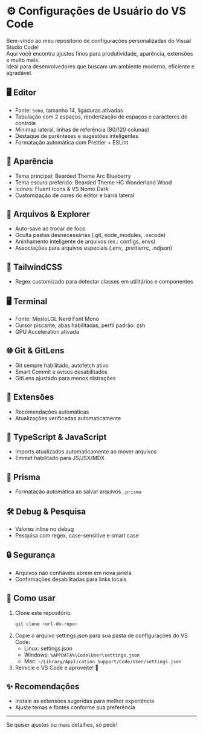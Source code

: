 # ⚙️ Configurações de Usuário do VS Code

Bem-vindo ao meu repositório de configurações personalizadas do Visual Studio Code!  
Aqui você encontra ajustes finos para produtividade, aparência, extensões e muito mais.  
Ideal para desenvolvedores que buscam um ambiente moderno, eficiente e agradável.  

## 🖥️ Editor

- Fonte: `Sono`, tamanho 14, ligaduras ativadas
- Tabulação com 2 espaços, renderização de espaços e caracteres de controle
- Minimap lateral, linhas de referência (80/120 colunas)
- Destaque de parênteses e sugestões inteligentes
- Formatação automática com Prettier + ESLint

## 🎨 Aparência

- Tema principal: Bearded Theme Arc Blueberry
- Tema escuro preferido: Bearded Theme HC Wonderland Wood
- Ícones: Fluent Icons & VS Nomo Dark
- Customização de cores do editor e barra lateral

## 📁 Arquivos & Explorer

- Auto-save ao trocar de foco
- Oculta pastas desnecessárias (.git, node_modules, .vscode)
- Aninhamento inteligente de arquivos (ex.: configs, envs)
- Associações para arquivos especiais (.env, .prettierrc, .ndjson)

## 💅 TailwindCSS

- Regex customizado para detectar classes em utilitários e componentes

## 🖥️ Terminal

- Fonte: MesloLGL Nerd Font Mono
- Cursor piscante, abas habilitadas, perfil padrão: zsh
- GPU Acceleration ativada

## 🌐 Git & GitLens

- Git sempre habilitado, autofetch ativo
- Smart Commit e avisos desabilitados
- GitLens ajustado para menos distrações

## 🧩 Extensões

- Recomendações automáticas
- Atualizações verificadas automaticamente

## 🎲 TypeScript & JavaScript

- Imports atualizados automaticamente ao mover arquivos
- Emmet habilitado para JS/JSX/MDX

## 🏦 Prisma

- Formatação automática ao salvar arquivos `.prisma`

## 🛠️ Debug & Pesquisa

- Valores inline no debug
- Pesquisa com regex, case-sensitive e smart case

## 🔒 Segurança

- Arquivos não confiáveis abrem em nova janela
- Confirmações desabilitadas para links locais

## 🚀 Como usar

1. Clone este repositório:
   ```zsh
   git clone <url-do-repo>
   ```
2. Copie o arquivo settings.json para sua pasta de configurações do VS Code:
   - Linux: settings.json
   - Windows: `%APPDATA%\Code\User\settings.json`
   - Mac: `~/Library/Application Support/Code/User/settings.json`
3. Reinicie o VS Code e aproveite! 🎉

## ✨ Recomendações

- Instale as extensões sugeridas para melhor experiência
- Ajuste temas e fontes conforme sua preferência

---

Se quiser ajustes ou mais detalhes, só pedir!